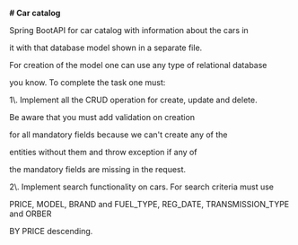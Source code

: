 **\# Car catalog**

Spring BootAPI for car catalog with information about the cars in

it with that database model shown in a separate file.

For creation of the model one can use any type of relational database

you know. To complete the task one must:

1\\. Implement all the CRUD operation for create, update and delete.

Be aware that you must add validation on creation

for all mandatory fields because we can\'t create any of the

entities without them and throw exception if any of

the mandatory fields are missing in the request.

2\\. Implement search functionality on cars. For search criteria must
use

PRICE, MODEL, BRAND and FUEL_TYPE, REG_DATE, TRANSMISSION_TYPE and ORBER

BY PRICE descending.
